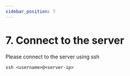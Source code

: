 ```yaml
---
sidebar_position: 7
---
```


# 7. Connect to the server

Please connect to the server using ssh

`ssh <username>@<server-ip>`